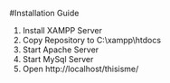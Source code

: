 #Installation Guide

1. Install XAMPP Server
2. Copy Repository to C:\xampp\htdocs
3. Start Apache Server
4. Start MySql Server
5. Open http://localhost/thisisme/